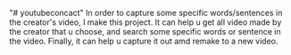 "# youtubeconcact" 
In order to capture some specific words/sentences in the creator's video, I make this project.
It can help u get all video made by the creator that u choose, and search some specific words or sentence in the video.
Finally, it can help u capture it out amd remake to a new video. 
